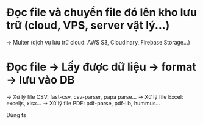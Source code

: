 # Đọc file và chuyển file đó lên kho lưu trữ (cloud, VPS, server vật lý...)

-> Multer (dịch vụ lưu trữ cloud: AWS S3, Cloudinary, Firebase Storage...)

# Đọc file -> Lấy được dữ liệu -> format -> lưu vào DB

-> Xử lý file CSV: fast-csv, csv-parser, papa parse...
-> Xử lý file Excel: exceljs, xlsx...
-> Xử lý file PDF: pdf-parse, pdf-lib, hummus...

Dùng fs
